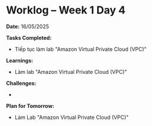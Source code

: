 # Worklog – Week 1 Day 4

**Date:** 16/05/2025

**Tasks Completed:**

- Tiếp tục làm lab "Amazon Virtual Private Cloud (VPC)"

**Learnings:**

- Làm lab "Amazon Virtual Private Cloud (VPC)"

**Challenges:**

-

**Plan for Tomorrow:**

- Làm Lab "Amazon Virtual Private Cloud (VPC)"
